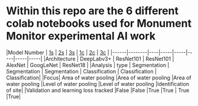 # Within this repo are the 6 different colab notebooks used for Monument Monitor experimental AI work

|Model Number |	[1s](https://github.com/Rosie-Brigham/colab-gists/blob/main/model_1s.ipynb) |	[2s](https://github.com/Rosie-Brigham/colab-gists/blob/main/model_2s.ipynb) |	[3s](https://github.com/Rosie-Brigham/colab-gists/blob/main/model_3s.ipynb) |	[1c](https://github.com/Rosie-Brigham/colab-gists/blob/main/model_1c.ipynb) |	[2c](https://github.com/Rosie-Brigham/colab-gists/blob/main/model_2c.ipynb) |	[3c](https://github.com/Rosie-Brigham/colab-gists/blob/main/model_3c.ipynb) |
|------|--------|----|-----|-----|-----|-----|-----|
|Architecture	| DeepLabv3+	| ResNet101 |	ResNet101 |	AlexNet |	GoogLeNet |	ResNet18 |
|Analysis | type |	Segmentation | Segmentation | Segmentation	| Classification	| Classification | Classification|
|Focus|	Area of water pooling	|Area of water pooling	|Area of water pooling	|Level of water pooling	|Level of water pooling	|Identification of site|
|Validation and learning loss tracked	|False	|False	|True	|True |	True	|True|


